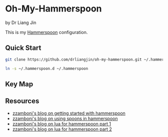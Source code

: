 # Oh-My-Hammerspoon
by Dr Liang Jin

This is my [Hammerspoon](https://www.hammerspoon.org/) configuration.

## Quick Start

```bash
git clone https://github.com/drliangjin/oh-my-hammerspoon.git ~/.hammerspoon.d
```

```bash
ln -s ~/.hammerspoon.d ~/.hammerspoon
```
## Key Map

## Resources
- [zzamboni's blog on getting started with hammerspoon](http://zzamboni.org/post/getting-started-with-hammerspoon/)
- [zzamboni's blog on using spoons in hammerspoon](http://zzamboni.org/post/using-spoons-in-hammerspoon/)
- [zzamboni's blog on lua for hammerspoon part 1](http://zzamboni.org/post/just-enough-lua-to-be-productive-in-hammerspoon-part-1/)
- [zzamboni's blog on lua for hammerspoon part 2](http://zzamboni.org/post/just-enough-lua-to-be-productive-in-hammerspoon-part-2/)
